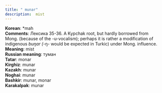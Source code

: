 ```yaml
---
title: " munar"
description:  mist
---
```


<strong>Korean</strong>:  *mah<br>
<strong>Comments</strong>:  Лексика 35-36. A Kypchak root, but hardly borrowed from Mong. (because of the -u-vocalism); perhaps it is rather a modification of indigenous *buŋar (*-ŋ- would be expected in Turkic) under Mong. influence.<br>
<strong>Meaning</strong>:  mist<br>
<strong>Russian meaning</strong>:  туман<br>
<strong>Tatar</strong>:  monar<br>
<strong>Kirghiz</strong>:  munar<br>
<strong>Kazakh</strong>:  munar<br>
<strong>Noghai</strong>:  munar<br>
<strong>Bashkir</strong>:  munar, monar<br>
<strong>Karakalpak</strong>:  munar<br>


